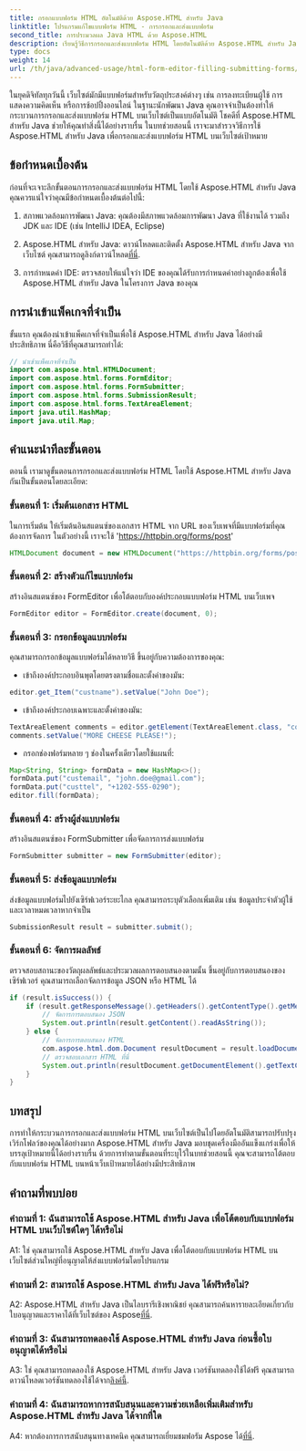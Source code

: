 ```yaml
---
title: กรอกแบบฟอร์ม HTML อัตโนมัติด้วย Aspose.HTML สำหรับ Java
linktitle: โปรแกรมแก้ไขแบบฟอร์ม HTML - การกรอกและส่งแบบฟอร์ม
second_title: การประมวลผล Java HTML ด้วย Aspose.HTML
description: เรียนรู้วิธีการกรอกและส่งแบบฟอร์ม HTML โดยอัตโนมัติด้วย Aspose.HTML สำหรับ Java ลดความซับซ้อนในการโต้ตอบบนเว็บด้วยบทช่วยสอนนี้
type: docs
weight: 14
url: /th/java/advanced-usage/html-form-editor-filling-submitting-forms/
---
```

ในยุคดิจิทัลทุกวันนี้ เว็บไซต์มักมีแบบฟอร์มสำหรับวัตถุประสงค์ต่างๆ เช่น การลงทะเบียนผู้ใช้ การแสดงความคิดเห็น หรือการช้อปปิ้งออนไลน์ ในฐานะนักพัฒนา Java คุณอาจจำเป็นต้องทำให้กระบวนการกรอกและส่งแบบฟอร์ม HTML บนเว็บไซต์เป็นแบบอัตโนมัติ โชคดีที่ Aspose.HTML สำหรับ Java ช่วยให้คุณทำสิ่งนี้ได้อย่างราบรื่น ในบทช่วยสอนนี้ เราจะมาสำรวจวิธีการใช้ Aspose.HTML สำหรับ Java เพื่อกรอกและส่งแบบฟอร์ม HTML บนเว็บไซต์เป้าหมาย

## ข้อกำหนดเบื้องต้น

ก่อนที่จะเจาะลึกขั้นตอนการกรอกและส่งแบบฟอร์ม HTML โดยใช้ Aspose.HTML สำหรับ Java คุณควรแน่ใจว่าคุณมีข้อกำหนดเบื้องต้นต่อไปนี้:

1. สภาพแวดล้อมการพัฒนา Java: คุณต้องมีสภาพแวดล้อมการพัฒนา Java ที่ใช้งานได้ รวมถึง JDK และ IDE (เช่น IntelliJ IDEA, Eclipse)

2.  Aspose.HTML สำหรับ Java: ดาวน์โหลดและติดตั้ง Aspose.HTML สำหรับ Java จากเว็บไซต์ คุณสามารถดูลิงก์ดาวน์โหลด[ที่นี่](https://releases.aspose.com/html/java/).

3. การกำหนดค่า IDE: ตรวจสอบให้แน่ใจว่า IDE ของคุณได้รับการกำหนดค่าอย่างถูกต้องเพื่อใช้ Aspose.HTML สำหรับ Java ในโครงการ Java ของคุณ

## การนำเข้าแพ็คเกจที่จำเป็น

ขั้นแรก คุณต้องนำเข้าแพ็คเกจที่จำเป็นเพื่อใช้ Aspose.HTML สำหรับ Java ได้อย่างมีประสิทธิภาพ นี่คือวิธีที่คุณสามารถทำได้:

```java
// นำเข้าแพ็คเกจที่จำเป็น
import com.aspose.html.HTMLDocument;
import com.aspose.html.forms.FormEditor;
import com.aspose.html.forms.FormSubmitter;
import com.aspose.html.forms.SubmissionResult;
import com.aspose.html.forms.TextAreaElement;
import java.util.HashMap;
import java.util.Map;
```

## คำแนะนำทีละขั้นตอน

ตอนนี้ เรามาดูขั้นตอนการกรอกและส่งแบบฟอร์ม HTML โดยใช้ Aspose.HTML สำหรับ Java กันเป็นขั้นตอนโดยละเอียด:

### ขั้นตอนที่ 1: เริ่มต้นเอกสาร HTML

ในการเริ่มต้น ให้เริ่มต้นอินสแตนซ์ของเอกสาร HTML จาก URL ของเว็บเพจที่มีแบบฟอร์มที่คุณต้องการจัดการ ในตัวอย่างนี้ เราจะใช้ 'https://httpbin.org/forms/post'

```java
HTMLDocument document = new HTMLDocument("https://httpbin.org/forms/post");
```

### ขั้นตอนที่ 2: สร้างตัวแก้ไขแบบฟอร์ม

สร้างอินสแตนซ์ของ FormEditor เพื่อโต้ตอบกับองค์ประกอบแบบฟอร์ม HTML บนเว็บเพจ

```java
FormEditor editor = FormEditor.create(document, 0);
```

### ขั้นตอนที่ 3: กรอกข้อมูลแบบฟอร์ม

คุณสามารถกรอกข้อมูลแบบฟอร์มได้หลายวิธี ขึ้นอยู่กับความต้องการของคุณ:

- เข้าถึงองค์ประกอบอินพุตโดยตรงตามชื่อและตั้งค่าของมัน:

```java
editor.get_Item("custname").setValue("John Doe");
```

- เข้าถึงองค์ประกอบเฉพาะและตั้งค่าของมัน:

```java
TextAreaElement comments = editor.getElement(TextAreaElement.class, "comments");
comments.setValue("MORE CHEESE PLEASE!");
```

- กรอกช่องฟอร์มหลาย ๆ ช่องในครั้งเดียวโดยใช้แผนที่:

```java
Map<String, String> formData = new HashMap<>();
formData.put("custemail", "john.doe@gmail.com");
formData.put("custtel", "+1202-555-0290");
editor.fill(formData);
```

### ขั้นตอนที่ 4: สร้างผู้ส่งแบบฟอร์ม

สร้างอินสแตนซ์ของ FormSubmitter เพื่อจัดการการส่งแบบฟอร์ม

```java
FormSubmitter submitter = new FormSubmitter(editor);
```

### ขั้นตอนที่ 5: ส่งข้อมูลแบบฟอร์ม

ส่งข้อมูลแบบฟอร์มไปยังเซิร์ฟเวอร์ระยะไกล คุณสามารถระบุตัวเลือกเพิ่มเติม เช่น ข้อมูลประจำตัวผู้ใช้และเวลาหมดเวลาหากจำเป็น

```java
SubmissionResult result = submitter.submit();
```

### ขั้นตอนที่ 6: จัดการผลลัพธ์

ตรวจสอบสถานะของวัตถุผลลัพธ์และประมวลผลการตอบสนองตามนั้น ขึ้นอยู่กับการตอบสนองของเซิร์ฟเวอร์ คุณสามารถเลือกจัดการข้อมูล JSON หรือ HTML ได้

```java
if (result.isSuccess()) {
    if (result.getResponseMessage().getHeaders().getContentType().getMediaType().equals("application/json")) {
        // จัดการการตอบสนอง JSON
        System.out.println(result.getContent().readAsString());
    } else {
        // จัดการการตอบสนอง HTML
        com.aspose.html.dom.Document resultDocument = result.loadDocument();
        // ตรวจสอบเอกสาร HTML ที่นี่
        System.out.println(resultDocument.getDocumentElement().getTextContent());
    }
}
```

## บทสรุป

การทำให้กระบวนการกรอกและส่งแบบฟอร์ม HTML บนเว็บไซต์เป็นไปโดยอัตโนมัติสามารถปรับปรุงเวิร์กโฟลว์ของคุณได้อย่างมาก Aspose.HTML สำหรับ Java มอบชุดเครื่องมืออันแข็งแกร่งเพื่อให้บรรลุเป้าหมายนี้ได้อย่างราบรื่น ด้วยการทำตามขั้นตอนที่ระบุไว้ในบทช่วยสอนนี้ คุณจะสามารถโต้ตอบกับแบบฟอร์ม HTML บนหน้าเว็บเป้าหมายได้อย่างมีประสิทธิภาพ

## คำถามที่พบบ่อย

### คำถามที่ 1: ฉันสามารถใช้ Aspose.HTML สำหรับ Java เพื่อโต้ตอบกับแบบฟอร์ม HTML บนเว็บไซต์ใดๆ ได้หรือไม่

A1: ใช่ คุณสามารถใช้ Aspose.HTML สำหรับ Java เพื่อโต้ตอบกับแบบฟอร์ม HTML บนเว็บไซต์ส่วนใหญ่ที่อนุญาตให้ส่งแบบฟอร์มโดยโปรแกรม

### คำถามที่ 2: สามารถใช้ Aspose.HTML สำหรับ Java ได้ฟรีหรือไม่?

 A2: Aspose.HTML สำหรับ Java เป็นไลบรารีเชิงพาณิชย์ คุณสามารถค้นหารายละเอียดเกี่ยวกับใบอนุญาตและราคาได้ที่เว็บไซต์ของ Aspose[ที่นี่](https://purchase.aspose.com/buy).

### คำถามที่ 3: ฉันสามารถทดลองใช้ Aspose.HTML สำหรับ Java ก่อนซื้อใบอนุญาตได้หรือไม่

 A3: ใช่ คุณสามารถทดลองใช้ Aspose.HTML สำหรับ Java เวอร์ชันทดลองใช้ได้ฟรี คุณสามารถดาวน์โหลดเวอร์ชันทดลองใช้ได้จาก[ลิงค์นี้](https://releases.aspose.com/).

### คำถามที่ 4: ฉันสามารถหาการสนับสนุนและความช่วยเหลือเพิ่มเติมสำหรับ Aspose.HTML สำหรับ Java ได้จากที่ใด

 A4: หากต้องการการสนับสนุนทางเทคนิค คุณสามารถเยี่ยมชมฟอรัม Aspose ได้[ที่นี่](https://forum.aspose.com/).